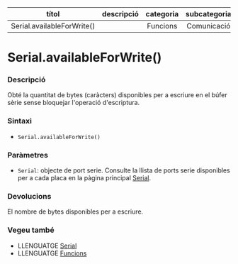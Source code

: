 
| títol | descripció   | categoria  | subcategoria        |
| :---: | :----------: | :--------: | :-----------------: |
| Serial.availableForWrite() | | Funcions | Comunicació |

# Serial.availableForWrite()

### Descripció

Obté la quantitat de bytes (caràcters) disponibles per a escriure en el búfer sèrie sense bloquejar l'operació d'escriptura.

### Sintaxi

*  `Serial.availableForWrite()`

### Paràmetres

*  `Serial`: objecte de port serie. Consulte la llista de ports serie disponibles per a cada placa en la pàgina principal [Serial](../Serial.md).

### Devolucions

El nombre de bytes disponibles per a escriure.

### Vegeu també

*  LLENGUATGE [Serial](../Serial.md)  
*  LLENGUATGE [Funcions](../../Funcions.md)
